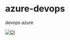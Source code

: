 # azure-devops
devops azure

[![CI](https://github.com/nishansaini/azure-devops/actions/workflows/main.yml/badge.svg)](https://github.com/nishansaini/azure-devops/actions/workflows/main.yml)
